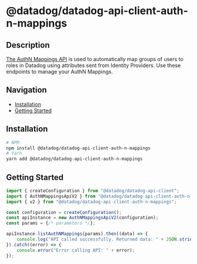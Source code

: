 # @datadog/datadog-api-client-auth-n-mappings

## Description

[The AuthN Mappings API](https://docs.datadoghq.com/account_management/authn_mapping/?tab=example)
is used to automatically map groups of users to roles in Datadog using attributes
sent from Identity Providers. Use these endpoints to manage your AuthN Mappings.

## Navigation

- [Installation](#installation)
- [Getting Started](#getting-started)

## Installation

```sh
# NPM
npm install @datadog/datadog-api-client-auth-n-mappings
# Yarn
yarn add @datadog/datadog-api-client-auth-n-mappings
```

## Getting Started
```ts
import { createConfiguration } from "@datadog/datadog-api-client";
import { AuthNMappingsApiV2 } from "@datadog/datadog-api-client-auth-n-mappings";
import { v2 } from "@datadog/datadog-api-client-auth-n-mappings";

const configuration = createConfiguration();
const apiInstance = new AuthNMappingsApiV2(configuration);
const params = {/* parameters */};

apiInstance.listAuthNMappings(params).then((data) => {
    console.log("API called successfully. Returned data: " + JSON.stringify(data));
}).catch((error) => {
    console.error("Error calling API: " + error);
});
```